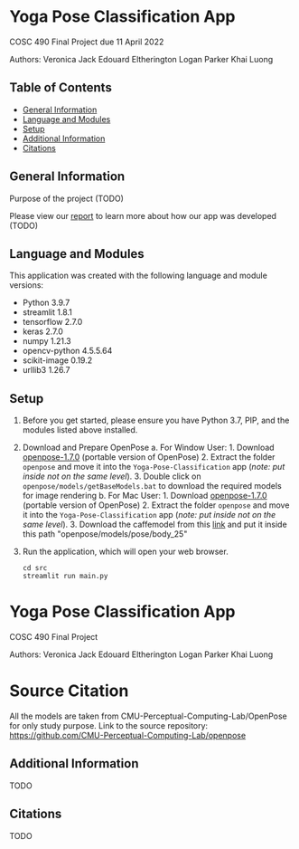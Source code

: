 # Yoga Pose Classification App
COSC 490 Final Project due 11 April 2022

Authors:
    Veronica Jack
    Edouard Eltherington
    Logan Parker
    Khai Luong

## Table of Contents
* [General Information](#general-information)
* [Language and Modules](#language-and-modules)
* [Setup](#setup)
* [Additional Information](#additional-information)
* [Citations](#citations)

## General Information

Purpose of the project (TODO)

Please view our [report]() to learn more about how our app was developed (TODO)

## Language and Modules
This application was created with the following language and module versions:

- Python 3.9.7
- streamlit 1.8.1
- tensorflow 2.7.0
- keras 2.7.0
- numpy 1.21.3
- opencv-python 4.5.5.64
- scikit-image 0.19.2
- urllib3 1.26.7

## Setup
1. Before you get started, please ensure you have Python 3.7, PIP, and the modules listed above installed.

2. Download and Prepare OpenPose 
    a. For Window User:
        1. Download [openpose-1.7.0](https://github.com/CMU-Perceptual-Computing-Lab/openpose/releases/tag/v1.7.0) (portable version of OpenPose)
        2. Extract the folder `openpose` and move it into the `Yoga-Pose-Classification` app (*note: put inside not on the same level*).
        3. Double click on `openpose/models/getBaseModels.bat` to download the required models for image rendering
    b. For Mac User:
        1. Download [openpose-1.7.0](https://github.com/CMU-Perceptual-Computing-Lab/openpose/releases/tag/v1.7.0) (portable version of OpenPose)
        2. Extract the folder `openpose` and move it into the `Yoga-Pose-Classification` app (*note: put inside not on the same level*).
        3. Download the caffemodel from this [link](https://www.kaggle.com/datasets/changethetuneman/openpose-model?select=pose_iter_584000.caffemodel) and put it inside this path "openpose/models/pose/body_25"


3. Run the application, which will open your web browser.

    ```
    cd src
    streamlit run main.py
    ```
# Yoga Pose Classification App
COSC 490 Final Project

Authors:
    Veronica Jack
    Edouard Eltherington
    Logan Parker
    Khai Luong

# Source Citation
All the models are taken from CMU-Perceptual-Computing-Lab/OpenPose for only study purpose.
Link to the source repository: https://github.com/CMU-Perceptual-Computing-Lab/openpose

## Additional Information
TODO

## Citations
TODO
